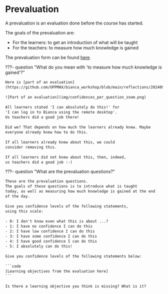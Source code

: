 # Prevaluation

A prevaluation is an evaluation done before the course has started.

The goals of the prevaluation are:

- For the learners: to get an introduction of what will be taught
- For the teachers: to measure how much knowledge is gained

The prevaluation form can be found [here](https://docs.google.com/forms/d/e/1FAIpQLScTfXNk0IUjQ4x9oumoE7kE3vFa5Ay_F5ttsVfqfWtAN50NDg/viewform?usp=sf_link).

???- question "What do you mean with 'to measure how much knowledge is gained'?"

    Here is [part of an evaluation](https://github.com/UPPMAX/bianca_workshop/blob/main/reflections/20240925/20240925_richel.md):

    ![Part of an evaluation](img/confidences_per_question_zoom.png)

    All learners stated 'I can absolutely do this!' for
    'I can log in to Bianca using the remote desktop'.
    Us teachers did a good job there!

    Did we? That depends on how much the learners already knew. Maybe
    everyone already knew how to do this.

    If all learners already knew about this, we could
    consider removing this. 

    If all learners did not knew about this, then, indeed,
    us teachers did a good job :-)

???- question "What are the prevaluation questions?"

    These are the prevaluation questions.
    The goals of these questions is to introduce what is taught
    today, as well as measuring how much knowledge is gained at the end
    of the day.

    Give you confidence levels of the following statements,
    using this scale:

    - 0: I don't know even what this is about ...?
    - 1: I have no confidence I can do this
    - 2: I have low confidence I can do this
    - 3: I have some confidence I can do this
    - 4: I have good confidence I can do this
    - 5: I absolutely can do this!

    Give you confidence levels of the following statements below:

    ```code
    [Learning objectives from the evaluation here]
    ```

    Is there a learning objective you think is missing? What is it?

